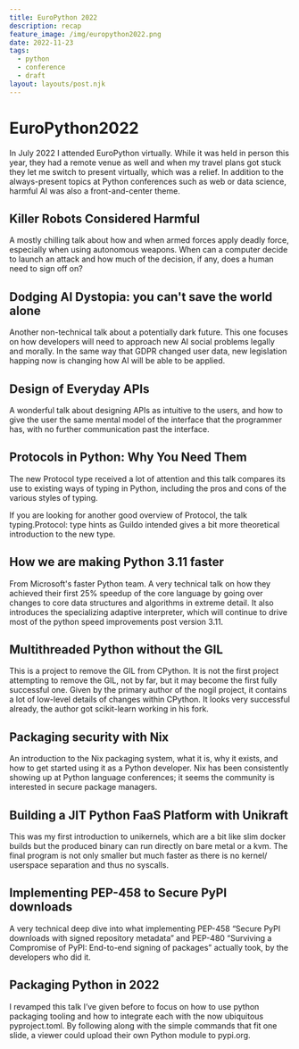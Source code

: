 ```yaml
---
title: EuroPython 2022
description: recap
feature_image: /img/europython2022.png
date: 2022-11-23
tags:
  - python
  - conference
  - draft
layout: layouts/post.njk
---
```

# EuroPython2022
In July 2022 I attended EuroPython virtually. While it was held in person this year, they had a remote venue as well and when my travel plans got stuck they let me switch to present virtually, which was a relief. In addition to the always-present topics at Python conferences such as web or data science, harmful AI was also a front-and-center theme.

## Killer Robots Considered Harmful
A mostly chilling talk about how and when armed forces apply deadly force, especially when using autonomous weapons. When can a computer decide to launch an attack and how much of the decision, if any, does a human need to sign off on?

## Dodging AI Dystopia: you can't save the world alone
Another non-technical talk about a potentially dark future. This one focuses on how developers will need to approach new AI social problems legally and morally. In the same way that GDPR changed user data, new legislation happing now is changing how AI will be able to be applied.

## Design of Everyday APIs
A wonderful talk about designing APIs as intuitive to the users, and how to give the user the same mental model of the interface that the programmer has, with no further communication past the interface.

## Protocols in Python: Why You Need Them
The new Protocol type received a lot of attention and this talk compares its use to existing ways of typing in Python, including the pros and cons of the various styles of typing.

If you are looking for another good overview of Protocol, the talk typing.Protocol: type hints as Guildo intended gives a bit more theoretical introduction to the new type.

## How we are making Python 3.11 faster
From Microsoft's faster Python team. A very technical talk on how they achieved their first 25% speedup of the core language by going over changes to core data structures and algorithms in extreme detail. It also introduces the specializing adaptive interpreter, which will continue to drive most of the python speed improvements post version 3.11.

## Multithreaded Python without the GIL
This is a project to remove the GIL from CPython. It is not the first project attempting to remove the GIL, not by far, but it may become the first fully successful one. Given by the primary author of the nogil project, it contains a lot of low-level details of changes within CPython. It looks very successful already, the author got scikit-learn working in his fork.

## Packaging security with Nix
An introduction to the Nix packaging system, what it is, why it exists, and how to get started using it as a Python developer. Nix has been consistently showing up at Python language conferences; it seems the community is interested in secure package managers.

## Building a JIT Python FaaS Platform with Unikraft
This was my first introduction to unikernels, which are a bit like slim docker builds but the produced binary can run directly on bare metal or a kvm. The final program is not only smaller but much faster as there is no kernel/ userspace separation and thus no syscalls.

## Implementing PEP-458 to Secure PyPI downloads
A very technical deep dive into what implementing PEP-458 “Secure PyPI downloads with signed repository metadata” and PEP-480 “Surviving a Compromise of PyPI: End-to-end signing of packages” actually took, by the developers who did it.

## Packaging Python in 2022
I revamped this talk I’ve given before to focus on how to use python packaging tooling and how to integrate each with the now ubiquitous pyproject.toml. By following along with the simple commands that fit one slide, a viewer could upload their own Python module to pypi.org.
